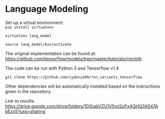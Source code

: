 # Language Modeling

Set up a virtual environment:  
`pip install virtualenv`

`virtualenv lang_model`

`source lang_model/bin/activate`

The original implementation can be found at: https://github.com/tensorflow/models/tree/master/tutorials/rnn/ptb

The code can be run with Python 3 and Tensorflow v1.4 

`git clone https://github.com/cydonia99/rnn_variants_tensorflow `

Other dependencies will be automatically installed based on the instructions given in the repository.

Link to results: https://drive.google.com/drive/folders/1DGiabVZU1V5mI2uFx4QHQ3A547AbEzx5?usp=sharing
